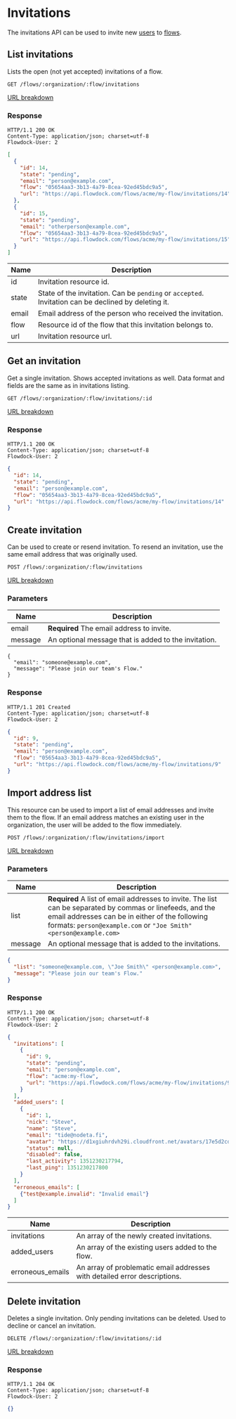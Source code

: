 # Invitations

The invitations API can be used to invite new [users](users) to [flows](flows).

## List invitations
Lists the open (not yet accepted) invitations of a flow.

```
GET /flows/:organization/:flow/invitations
```
[URL breakdown](rest#/url-breakdown)

### Response
```
HTTP/1.1 200 OK
Content-Type: application/json; charset=utf-8
Flowdock-User: 2
```
```json
[
  {
    "id": 14,
    "state": "pending",
    "email": "person@example.com",
    "flow": "05654aa3-3b13-4a79-8cea-92ed45bdc9a5",
    "url": "https://api.flowdock.com/flows/acme/my-flow/invitations/14"
  },
  {
    "id": 15,
    "state": "pending",
    "email": "otherperson@example.com",
    "flow": "05654aa3-3b13-4a79-8cea-92ed45bdc9a5",
    "url": "https://api.flowdock.com/flows/acme/my-flow/invitations/15"
  }
]
```
| Name          | Description  |
| ------------- | ------------ |
| id | Invitation resource id. |
| state | State of the invitation. Can be `pending` or `accepted`. Invitation can be declined by deleting it. |
| email | Email address of the person who received the invitation. |
| flow | Resource id of the flow that this invitation belongs to. |
| url | Invitation resource url. |

## Get an invitation

Get a single invitation. Shows accepted invitations as well. Data format and fields are the same as in invitations listing.

```
GET /flows/:organization/:flow/invitations/:id
```
[URL breakdown](rest#/url-breakdown)

### Response
```
HTTP/1.1 200 OK
Content-Type: application/json; charset=utf-8
Flowdock-User: 2
```
```json
{
  "id": 14,
  "state": "pending",
  "email": "person@example.com",
  "flow": "05654aa3-3b13-4a79-8cea-92ed45bdc9a5",
  "url": "https://api.flowdock.com/flows/acme/my-flow/invitations/14"
}
```

## Create invitation

Can be used to create or resend invitation. To resend an invitation, use the same email address that was originally used.

```
POST /flows/:organization/:flow/invitations
```
[URL breakdown](rest#/url-breakdown)

### Parameters

| Name          | Description  |
| ------------- | ------------ |
| email | **Required** The email address to invite. |
| message | An optional message that is added to the invitation. |

```
{
  "email": "someone@example.com",
  "message": "Please join our team's Flow."
}
```

### Response
```
HTTP/1.1 201 Created
Content-Type: application/json; charset=utf-8
Flowdock-User: 2
```
```json
{
  "id": 9,
  "state": "pending",
  "email": "person@example.com",
  "flow": "05654aa3-3b13-4a79-8cea-92ed45bdc9a5",
  "url": "https://api.flowdock.com/flows/acme/my-flow/invitations/9"
}
```

## Import address list

This resource can be used to import a list of email addresses and invite them to the flow. If an email address matches an existing user in the organization, the user will be added to the flow immediately.

```
POST /flows/:organization/:flow/invitations/import
```
[URL breakdown](rest#/url-breakdown)

### Parameters

| Name          | Description  |
| ------------- | ------------ |
| list | **Required** A list of email addresses to invite. The list can be separated by commas or linefeeds, and the email addresses can be in either of the following formats: `person@example.com` or `"Joe Smith" <person@example.com>` |
| message | An optional message that is added to the invitations. |

```json
{
  "list": "someone@example.com, \"Joe Smith\" <person@example.com>",
  "message": "Please join our team's Flow."
}
```

### Response
```
HTTP/1.1 200 OK
Content-Type: application/json; charset=utf-8
Flowdock-User: 2
```
```json
{
  "invitations": [
    {
      "id": 9,
      "state": "pending",
      "email": "person@example.com",
      "flow": "acme:my-flow",
      "url": "https://api.flowdock.com/flows/acme/my-flow/invitations/9"
    }
  ],
  "added_users": [
    {
      "id": 1,
      "nick": "Steve",
      "name": "Steve",
      "email": "tide@nodeta.fi",
      "avatar": "https://d1xgiuhrdvh29i.cloudfront.net/avatars/17e5d2cd009f410f75e9eb39f1b54d1c/",
      "status": null,
      "disabled": false,
      "last_activity": 1351230217794,
      "last_ping": 1351230217800
    }
  ],
  "erroneous_emails": [
    {"test@example.invalid": "Invalid email"}
  ]
}
```
| Name          | Description  |
| ------------- | ------------ |
| invitations | An array of the newly created invitations. |
| added_users | An array of the existing users added to the flow. |
| erroneous_emails | An array of problematic email addresses with detailed error descriptions. |


## Delete invitation

Deletes a single invitation. Only pending invitations can be deleted. Used to decline or cancel an invitation.

```
DELETE /flows/:organization/:flow/invitations/:id
```
[URL breakdown](rest#/url-breakdown)

### Response
```
HTTP/1.1 204 OK
Content-Type: application/json; charset=utf-8
Flowdock-User: 2
```
```json
{}
```
